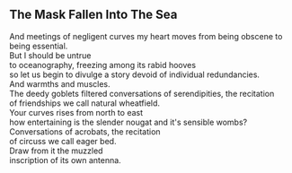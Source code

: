 The Mask Fallen Into The Sea
----------------------------
And meetings of negligent curves my heart moves from being obscene to being essential.  
But I should be untrue  
to oceanography, freezing among its rabid hooves  
so let us begin to divulge a story devoid of individual redundancies.  
And warmths and muscles.  
The deedy goblets filtered conversations of serendipities, the recitation  
of friendships we call natural wheatfield.  
Your curves rises from north to east  
how entertaining is the slender nougat and it's sensible wombs?  
Conversations of acrobats, the recitation  
of circuss we call eager bed.  
Draw from it the muzzled  
inscription of its own antenna.  
